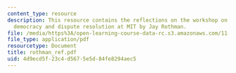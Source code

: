 ```yaml
---
content_type: resource
description: This resource contains the reflections on the workshop on deliberative
  democracy and dispute resolution at MIT by Jay Rothman.
file: /media/https%3A/open-learning-course-data-rc.s3.amazonaws.com/11-969-workshop-on-deliberative-democracy-and-dispute-resolution-summer-2005/4d9ecd5f23c4d5675e5d84fe8294aec5_rothman_ref.pdf
file_type: application/pdf
resourcetype: Document
title: rothman_ref.pdf
uid: 4d9ecd5f-23c4-d567-5e5d-84fe8294aec5
---
```

